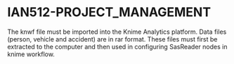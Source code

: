 # IAN512-PROJECT_MANAGEMENT
The knwf file must be imported into the Knime Analytics platform. Data files (person, vehicle and accident) are in rar format. These files must first be extracted to the computer and then used in configuring SasReader nodes in knime workflow.
